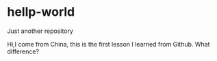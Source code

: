 # hellp-world
Just another repository


Hi,I come from China, this is the first lesson I learned from Github.
What difference?
